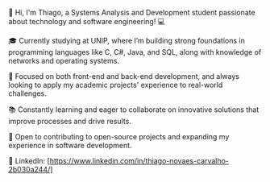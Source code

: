 👋 Hi, I'm Thiago, a Systems Analysis and Development student passionate about technology and software engineering! 💻

🎓 Currently studying at UNIP, where I’m building strong foundations in programming languages like C, C#, Java, and SQL, along with knowledge of networks and operating systems.

🚀 Focused on both front-end and back-end development, and always looking to apply my academic projects' experience to real-world challenges.

📚 Constantly learning and eager to collaborate on innovative solutions that improve processes and drive results.

🌱 Open to contributing to open-source projects and expanding my experience in software development. 

🔗 LinkedIn: [https://www.linkedin.com/in/thiago-novaes-carvalho-2b030a244/]
